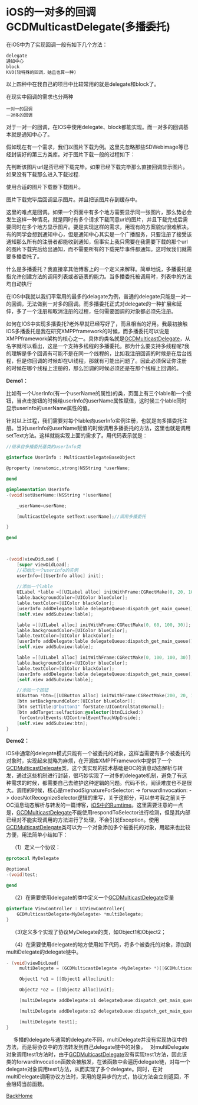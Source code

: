 # iOS的一对多的回调GCDMulticastDelegate(多播委托)

在iOS中为了实现回调一般有如下几个方法：

```markdown
delegate
通知中心
block
KVO(较特殊的回调，姑且也算一种)
```

以上四种中在我自己的项目中比较常用的就是delegate和block了。

在现实中回调的需求也分两种

```
一对一的回调
一对多的回调
```

对于一对一的回调，在IOS中使用delegate、block都能实现。而一对多的回调基本就是通知中心了。

假如现在有一个需求，我们以图片下载为例。这里先忽略那些SDWebimage等已经封装好的第三方类库。对于图片下载一般的过程如下：

先判断该图片url是否已经下载完毕。如果已经下载完毕那么直接回调显示图片。如果没有下载那么进入下载过程.

使用合适的图片下载器下载图片。

图片下载完毕后回调显示图片。并且把该图片存到缓存中。

这里的难点是回调。如果一个页面中有多个地方需要显示同一张图片，那么势必会发生这样一种情况，就是同时有多个请求下载同意url的图片，并且下载完成后需要同时在多个地方显示图片。要是实现这样的需求，用现有的方案貌似很难解决。有的同学会想到通知中心，但是通知中心其实是一个广播服务，只要注册了接受该通知那么所有的注册者都能收到通知，但事实上我只需要在我需要下载的那个url的图片下载完后给出通知，而不需要所有的下载完毕事件都通知。这时候我们就需要多播委托了。

什么是多播委托？我直接拿其他博客上的一个定义来解释。简单地说，多播委托是指允许创建方法的调用列表或者链表的能力。当多播委托被调用时，列表中的方法均自动执行

在IOS中我就以我们平常用的最多的delagate为例，普通的delegate只能是一对一的回调，无法做到一对多的回调。而多播委托正式对delegate的一种扩展和延伸，多了一个注册和取消注册的过程，任何需要回调的对象都必须先注册。

如何在IOS中实现多播委托?老外早就已经写好了，而且相当的好用。我最初接触IOS多播委托是我在研究XMPPframework的时候，而多播委托可以说是XMPPframework架构的核心之一。具体的类名就是[GCDMulticastDelegate](https://github.com/euanlau/GCDMulticastDelegate)，从名字就可以看出，这是一个支持多线程的多播委托。那为什么要支持多线程呢?我的理解是多个回调有可能不是在同一个线程的，比如我注册回调的时候是在后台线程，但是你回调的时候却在UI线程，那就有可能出问题了。因此必须保证你注册的时候在哪个线程上注册的，那么回调的时候必须还是在那个线程上回调的。

**Demo1：**

比如有一个UserInfo(有一个userName的属性)的类，页面上有三个lable和一个按钮，当点击按钮的时候给userInfo的userName属性赋值，这时候三个lable同时显示userInfo的userName属性的值。

针对以上过程，我们需要对每个lable向userInfo实例注册，也就是向多播委托注册。当对userInfo的userName赋值的时候调用多播委托的方法，这里也就是调用setText方法。这样就能实现上面的需求了。用代码表示就是：

```objective-c
//继承自多播委托基类的userInfo类

@interface UserInfo : MulticastDelegateBaseObject

@property (nonatomic,strong)NSString *userName;

@end

@implementation UserInfo
-(void)setUserName:(NSString *)userName{

    _userName=userName;

    [multicastDelegate setText:userName];//调用多播委托

}

@end

 

-(void)viewDidLoad {
    [super viewDidLoad];
    //初始化一个userinfo的实例
    userInfo=[[UserInfo alloc] init]; 
  
    //添加一个lable
    UILabel *lable =[[UILabel alloc] initWithFrame:CGRectMake(0, 20, 100, 30)];
    lable.backgroundColor=[UIColor blueColor];
    lable.textColor=[UIColor blackColor];
    [userInfo addDelegate:lable delegateQueue:dispatch_get_main_queue()];//向多播委托注册
    [self.view addSubview:lable];

    lable =[[UILabel alloc] initWithFrame:CGRectMake(0, 60, 100, 30)];
    lable.backgroundColor=[UIColor blueColor];
    lable.textColor=[UIColor blackColor];
    [userInfo addDelegate:lable delegateQueue:dispatch_get_main_queue()];
    [self.view addSubview:lable];

    lable =[[UILabel alloc] initWithFrame:CGRectMake(0, 100, 100, 30)];
    lable.backgroundColor=[UIColor blueColor];
    lable.textColor=[UIColor blackColor];
    [userInfo addDelegate:lable delegateQueue:dispatch_get_main_queue()];
    [self.view addSubview:lable];

    //添加一个按钮
    UIButton *btn=[[UIButton alloc] initWithFrame:CGRectMake(200, 20, 100, 50)];
    [btn setBackgroundColor:[UIColor blueColor]];
    [btn setTitle:@"button1" forState:UIControlStateNormal];
    [btn addTarget:selfaction:@selector(btnCLicked:)
     forControlEvents:UIControlEventTouchUpInside];
    [self.view addSubview:btn];
}
```

**Demo2：**

iOS中通常的delegate模式只能有一个被委托的对象，这样当需要有多个被委托的对象时，实现起来就略为麻烦，在开源库XMPPFramework中提供了一个[GCDMulticastDelegate](https://github.com/euanlau/GCDMulticastDelegate)类，这个类实现的技术基础是OC的消息动态解析与转发，通过这些机制进行封装，很巧妙实现了一对多的delegate机制，避免了有这种需求的时候，都需要自己去维护这种逻辑的问题。代码不长，阅读难度也不是很大。调用的时候，核心是methodSignatureForSelector: -> forwardInvocation: -> doesNotRecognizeSelector逻辑的重写，关于这部分，可以参考我之前关于OC消息动态解析与转发的一篇博客，[iOS中的Rumtime](http://ablexie.github.io/md/codeMark/iOS中的Runtime.html)。这里需要注意的一点是，[GCDMulticastDelegate](https://github.com/euanlau/GCDMulticastDelegate)不能使用respondToSelector进行检测，但是其内部已经对不能实现调用的方法进行了处理，不会引发Exception。使用[GCDMulticastDelegate](https://github.com/euanlau/GCDMulticastDelegate)类可以为一个对象添加多个被委托的对象，用起来也比较方便，用法简单小结如下：

    （1）定义一个协议：

```objective-c
@protocol MyDelegate

@optional
-(void)test;

@end
```

    （2）在需要使用delegate的类中定义一个[GCDMulticastDelegate](https://github.com/euanlau/GCDMulticastDelegate)变量

```objective-c
@interface ViewController : UIViewController{
	GCDMulticastDelegate<MyDelegate> *multiDelegate;
}
```

    （3)定义多个实现了协议MyDelegate的类，如Object1和Object2；

    （4）在需要使用delegate的地方使用如下代码，将多个被委托的对象，添加到multiDelegate的delegate链中。

```objective-c
- (void)viewDidLoad{
     multiDelegate = (GCDMulticastDelegate <MyDelegate> *)[[GCDMulticastDelegatealloc] init];

     Object1 *o1 = [[Object1 alloc]init];

     Object2 *o2 = [[Object2 alloc]init];

     [multiDelegate addDelegate:o1 delegateQueue:dispatch_get_main_queue()];

     [multiDelegate addDelegate:o2 delegateQueue:dispatch_get_main_queue()];

     [multiDelegate test1];
}
```

     多播的delegate与通常的delegate不同，multiDelegate并没有实现协议中的方法，而是将协议中的方法转发到自己delegate链中的对象。   对multiDelegate对象调用test1方法时，由于[GCDMulticastDelegate](https://github.com/euanlau/GCDMulticastDelegate)没有实现test1方法，因此该类的forwardInvocation函数会被触发，在该函数中会遍历delegate链，对每一个delegate对象调用test1方法，从而实现了多个delegate。同时，在对multiDelegate调用协议方法时，采用的是异步的方式，协议方法会立刻返回，不会阻碍当前函数。



[BackHome](http://ablexie.github.io/)